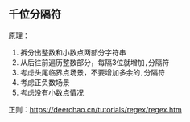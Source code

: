 ## 千位分隔符

原理：

1. 拆分出整数和小数点两部分字符串
2. 从后往前遍历整数部分，每隔3位就增加`,`分隔符
3. 考虑头尾临界点场景，不要增加多余的`,`分隔符
4. 考虑正负数场景
5. 考虑没有小数点情况


正则：https://deerchao.cn/tutorials/regex/regex.htm
